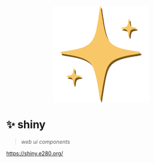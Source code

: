 
<div align="center"><img alt="" width="256" src="./assets/favicon.png"/></div>

# ✨ shiny
> *web ui components*

https://shiny.e280.org/

<br/><br/>

